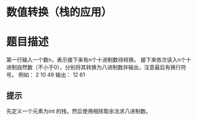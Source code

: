 # 数值转换（栈的应用）

# 题目描述
第一行输入一个数n，表示接下来有n个十进制数待转换。
接下来依次读入n个十进制自然数（不小于0），分别将其转换为八进制数并输出，注意最后有换行符号。
例如：
2
10
49
输出：
12
61

## 提示
先定义一个元素为int 的栈，然后使用相除取余法求八进制数。